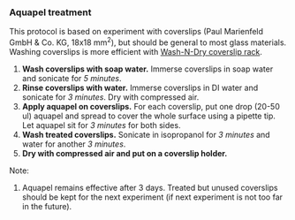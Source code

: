 ### Aquapel treatment

This protocol is based on experiment with coverslips (Paul Marienfeld GmbH & Co. KG, 18x18 mm$^2$), but should be general to most glass materials. Washing coverslips is more efficient with [Wash-N-Dry coverslip rack](https://www.sigmaaldrich.com/FR/fr/product/sigma/z688568?gclid=EAIaIQobChMIyvX3z-PI9QIVuRkGAB3kow7MEAAYASAAEgLHv_D_BwE).

1. **Wash coverslips with soap water.** Immerse coverslips in soap water and sonicate for _5 minutes_.
2. **Rinse coverslips with water.** Immerse coverslips in DI water and sonicate for _3 minutes_. Dry with compressed air.
3. **Apply aquapel on coverslips.** For each coverslip, put one drop (20-50 ul) aquapel and spread to cover the whole surface using a pipette tip. Let aquapel sit for _3 minutes_ for both sides.
4. **Wash treated coverslips.** Sonicate in isopropanol for _3 minutes_ and water for another _3 minutes_.
5. **Dry with compressed air and put on a coverslip holder.**

Note:

1. Aquapel remains effective after 3 days. Treated but unused coverslips should be kept for the next experiment (if next experiment is not too far in the future).
